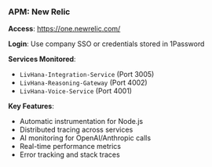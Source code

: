 ### APM: New Relic

**Access**: <https://one.newrelic.com/>

**Login**: Use company SSO or credentials stored in 1Password

**Services Monitored**:

- `LivHana-Integration-Service` (Port 3005)
- `LivHana-Reasoning-Gateway` (Port 4002)
- `LivHana-Voice-Service` (Port 4001)

**Key Features**:

- Automatic instrumentation for Node.js
- Distributed tracing across services
- AI monitoring for OpenAI/Anthropic calls
- Real-time performance metrics
- Error tracking and stack traces
